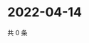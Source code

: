 # 2022-04-14

共 0 条

<!-- BEGIN WEIBO -->
<!-- 最后更新时间 Thu Apr 14 2022 20:31:28 GMT+0800 (China Standard Time) -->

<!-- END WEIBO -->

